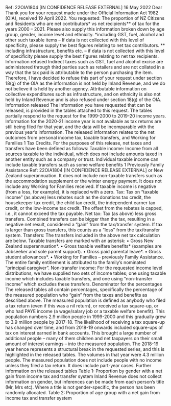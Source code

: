 Ref: 22OIA1804 \[IN CONFIDENCE RELEASE EXTERNAL\] 16 May 2022 Dear Thank you for your request made under the Official Information Act 1982 (OIA), received 19 April 2022. You requested: The proportion of NZ Citizens and Residents who are net contributors\* vs net recipients\*\* of tax for the years 2000 – 2021. Please also supply this information broken down by age group, gender, income level and ethnicity. \*including GST, fuel, alcohol and other such taxable items – If data is not collected with this level of specificity, please supply the best figures relating to net tax contributors. \*\* including infrastructure, benefits etc. – if data is not collected with this level of specificity please supply the best figures relating to net tax recipients. Information refused Indirect taxes such as GST, fuel and alcohol excise are administered through third parties such as retailers and are not collated in a way that the tax paid is attributable to the person purchasing the item. Therefore, I have decided to refuse this part of your request under section 18(g) of the OIA as the information is not held by Inland Revenue, and we do not believe it is held by another agency. Attributable information on collective expenditures such as infrastructure, and on ethnicity is also not held by Inland Revenue and is also refused under section 18(g) of the OIA. Information released The information you have requested that can be released, is provided in the tables attached to this request. The tables partially respond to the request for the 1999-2000 to 2019-20 income years. Information for the 2020-21 income year is not available as tax returns are still being filed for that year, and the data will be incomparable with the previous year’s information. The released information relates to the net outcomes from personal income tax, taxable transfers, and Working for Families 1 Tax Credits. For the purposes of this release, net taxes and transfers have been defined as follows: Taxable income: Income from all sources taxable to the individual, which does not include amounts taxed in another entity such as a company or trust. Individual taxable income can include taxable transfers such as some welfare benefits 1 Previously Family Assistance Ref: 22OIA1804 \[IN CONFIDENCE RELEASE EXTERNAL\] or New Zealand superannuation. It does not include non-taxable transfers such as the accommodation supplement or the winter energy payment. It does not include any Working for Families received. If taxable income is negative (from a loss, for example), it is replaced with a zero. Tax: Tax on “taxable income” (as above) less rebates such as the donations tax credit, the housekeeper tax credit, the child tax credit, the independent earner tax credit, or the low-income tax credit. The offset from the rebates is capped, i.e., it cannot exceed the tax payable. Net tax: Tax (as above) less gross transfers. Combined transfers can be bigger than the tax, resulting in a negative net result, considered a “gain” from the tax/transfer system. If tax is larger than gross transfers, this counts as a “loss” from the tax/transfer system. Transfers: The transfers included in the above net tax calculation are below. Taxable transfers are marked with an asterisk: • Gross New Zealand superannuation\*. • Gross taxable welfare benefits\* (examples are Jobseeker and sole parent support). • Gross paid parental leave\*. • Gross student allowances\*. • Working for Families – previously Family Assistance. The entire family entitlement is attributed to the family’s nominated “principal caregiver”. Non-transfer income: For the requested income level distributions, we have supplied two sets of income tables; one using taxable income which includes taxable transfers, and one using “non-transfer income” which excludes these transfers. Denominator for the percentages The released tables all contain percentages, specifically the percentage of the measured population who “gain” from the taxes and benefits as described above. The measured population is defined as anybody who filed a tax return (even if this was a nil return), or received a tax square-up, or who had PAYE income (a wage/salary job or a taxable welfare benefit). This population numbers 2.9 million people in 1999-2000 and this gradually grew to 3.9 million people by 2017-18. The likelihood of receiving a tax square-up has changed over time, and from 2018-19 onwards included square-ups of tax on interest earned in bank accounts. This brought a large number of additional people – many of them children and net taxpayers on their small amount of interest earnings – into the measured population. The 2018-19 year hence represents a structural break in the requested series, and this is highlighted in the released tables. The volumes in that year were 4.3 million people. The measured population does not include people with no income unless they filed a tax return. It does include part-year cases. Further information on the released tables Table 1: Proportion by gender with a net gain from income tax and transfer system Inland Revenue does not collect information on gender, but inferences can be made from each person’s title (Mr, Mrs etc). Where a title is not gender-specific, the person has been randomly allocated. Table 2: Proportion of age group with a net gain from income tax and transfer system
